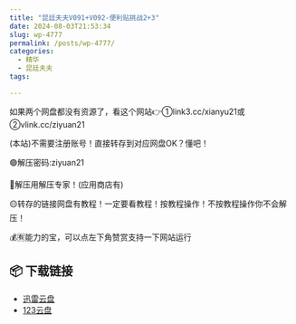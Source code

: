 ```yaml
---
title: "昆廷夫夫V091+V092-便利贴挑战2+3"
date: 2024-08-03T21:53:34
slug: wp-4777
permalink: /posts/wp-4777/
categories:
  - 精华
  - 昆廷夫夫
tags:

---
```


如果两个网盘都没有资源了，看这个网站👉①link3.cc/xianyu21或②vlink.cc/ziyuan21

(本站)不需要注册账号！直接转存到对应网盘OK？懂吧！

🟢解压密码:ziyuan21

🔵解压用解压专家！(应用商店有)

🟡转存的链接网盘有教程！一定要看教程！按教程操作！不按教程操作你不会解压！

💰🈶能力的宝，可以点左下角赞赏支持一下网站运行

## 📦 下载链接
- [迅雷云盘](https://blziyuan21.com/pay-download/4777?key=07baf2be73&down_id=0)
- [123云盘](https://blziyuan21.com/pay-download/4777?key=07baf2be73&down_id=1)

